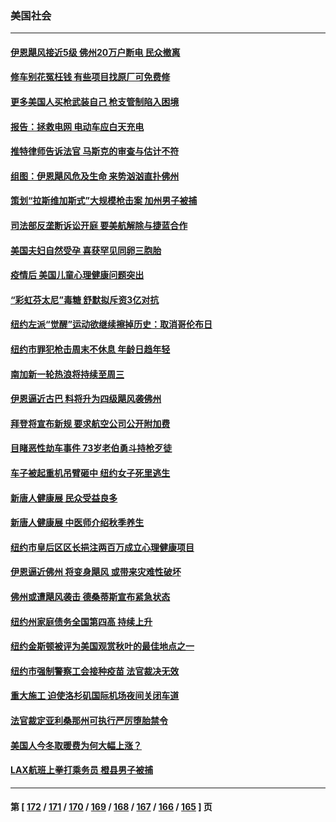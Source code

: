 ### 美国社会
---
#### [伊恩飓风接近5级 佛州20万户断电 民众撤离](../../pages/ncid1078160/n13834670.md) 
#### [修车别花冤枉钱 有些项目找原厂可免费修](../../pages/ncid1078160/n13834242.md) 
#### [更多美国人买枪武装自己 枪支管制陷入困境](../../pages/ncid1078160/n13834048.md) 
#### [报告：拯救电网 电动车应白天充电](../../pages/ncid1078160/n13834109.md) 
#### [推特律师告诉法官 马斯克的审查与估计不符](../../pages/ncid1078160/n13833998.md) 
#### [组图：伊恩飓风危及生命 来势汹汹直扑佛州](../../pages/ncid1078160/n13833963.md) 
#### [策划“拉斯维加斯式”大规模枪击案 加州男子被捕](../../pages/ncid1078160/n13833964.md) 
#### [司法部反垄断诉讼开庭 要美航解除与捷蓝合作](../../pages/ncid1078160/n13833865.md) 
#### [美国夫妇自然受孕 喜获罕见同卵三胞胎](../../pages/ncid1078160/n13833600.md) 
#### [疫情后 美国儿童心理健康问题突出](../../pages/ncid1078160/n13833587.md) 
#### [“彩虹芬太尼”毒糖 舒默拟斥资3亿对抗](../../pages/ncid1078160/n13833453.md) 
#### [纽约左派“觉醒”运动欲继续擦掉历史：取消哥伦布日](../../pages/ncid1078160/n13833448.md) 
#### [纽约市罪犯枪击周末不休息 年龄日趋年轻](../../pages/ncid1078160/n13833446.md) 
#### [南加新一轮热浪将持续至周三](../../pages/ncid1078160/n13833311.md) 
#### [伊恩逼近古巴 料将升为四级飓风袭佛州](../../pages/ncid1078160/n13833279.md) 
#### [拜登将宣布新规 要求航空公司公开附加费](../../pages/ncid1078160/n13833215.md) 
#### [目睹恶性劫车事件 73岁老伯勇斗持枪歹徒](../../pages/ncid1078160/n13832874.md) 
#### [车子被起重机吊臂砸中 纽约女子死里逃生](../../pages/ncid1078160/n13832873.md) 
#### [新唐人健康展 民众受益良多](../../pages/ncid1078160/n13832759.md) 
#### [新唐人健康展 中医师介绍秋季养生](../../pages/ncid1078160/n13832730.md) 
#### [纽约市皇后区区长挹注两百万成立心理健康项目](../../pages/ncid1078160/n13832480.md) 
#### [伊恩逼近佛州 将变身飓风 或带来灾难性破坏](../../pages/ncid1078160/n13832548.md) 
#### [佛州或遭飓风袭击 德桑蒂斯宣布紧急状态](../../pages/ncid1078160/n13832237.md) 
#### [纽约州家庭债务全国第四高 持续上升](../../pages/ncid1078160/n13831704.md) 
#### [纽约金斯顿被评为美国观赏秋叶的最佳地点之一](../../pages/ncid1078160/n13831731.md) 
#### [纽约市强制警察工会接种疫苗 法官裁决无效](../../pages/ncid1078160/n13831719.md) 
#### [重大施工 迫使洛杉矶国际机场夜间关闭车道](../../pages/ncid1078160/n13831678.md) 
#### [法官裁定亚利桑那州可执行严厉堕胎禁令](../../pages/ncid1078160/n13831536.md) 
#### [美国人今冬取暖费为何大幅上涨？](../../pages/ncid1078160/n13831603.md) 
#### [LAX航班上拳打乘务员 橙县男子被捕](../../pages/ncid1078160/n13831640.md) 

---
#### 第 [ [172](./172.md) / [171](./171.md) / [170](./170.md) / [169](./169.md) / [168](./168.md) / [167](./167.md) / [166](./166.md) / [165](./165.md) ] 页
